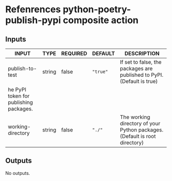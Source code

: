 # Refenrences python-poetry-publish-pypi composite action

## Inputs

<!-- AUTO-DOC-INPUT:START - Do not remove or modify this section -->

| INPUT             | TYPE   | REQUIRED | DEFAULT  | DESCRIPTION                                                                |
| ----------------- | ------ | -------- | -------- | -------------------------------------------------------------------------- |
| publish-to-test   | string | false    | `"true"` | If set to false, the packages are published to PyPI. (Default is true)     |
he PyPI token for publishing packages.                                    |
| working-directory | string | false    | `"./"`   | The working directory of your Python packages. (Default is root directory) |

<!-- AUTO-DOC-INPUT:END -->

## Outputs

<!-- AUTO-DOC-OUTPUT:START - Do not remove or modify this section -->

No outputs.

<!-- AUTO-DOC-OUTPUT:END -->
